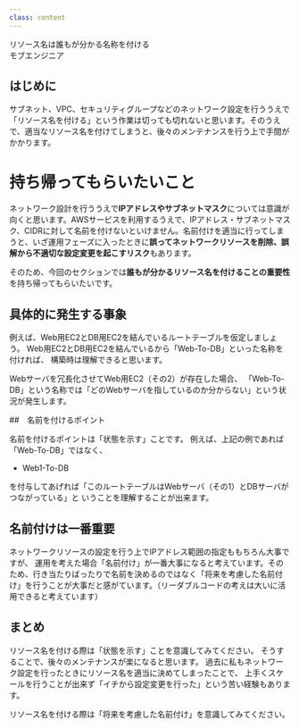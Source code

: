 ```yaml
---
class: content
---
```


<div class="doc-header">
  <div class="doc-title">リソース名は誰もが分かる名称を付ける</div>
  <div class="doc-author">モブエンジニア</div>
</div>

## はじめに

サブネット、VPC、セキュリティグループなどのネットワーク設定を行ううえで「リソース名を付ける」という作業は切っても切れないと思います。そのうえで、適当なリソース名を付けてしまうと、後々のメンテナンスを行う上で手間がかかります。

# 持ち帰ってもらいたいこと

ネットワーク設計を行ううえで**IPアドレスやサブネットマスク**については意識が向くと思います。AWSサービスを利用するうえで、IPアドレス・サブネットマスク、CIDRに対して名前を付けないといけません。名前付けを適当に行ってしまうと、いざ運用フェーズに入ったときに**誤ってネットワークリソースを削除、誤解から不適切な設定変更を起こすリスク**もあります。

そのため、今回のセクションでは**誰もが分かるリソース名を付けることの重要性**を持ち帰ってもらいたいです。

## 具体的に発生する事象

例えば、Web用EC2とDB用EC2を結んでいるルートテーブルを仮定しましょう。
Web用EC2とDB用EC2を結んでいるから「Web-To-DB」といった名称を付ければ、
構築時は理解できると思います。

Webサーバを冗長化させてWeb用EC2（その2）が存在した場合、
「Web-To-DB」という名称では「どのWebサーバを指しているのか分からない」という状況が発生します。

##　名前を付けるポイント

名前を付けるポイントは「状態を示す」ことです。
例えば、上記の例であれば「Web-To-DB」ではなく、

- Web1-To-DB

を付与してあげれば「このルートテーブルはWebサーバ（その1）とDBサーバがつながっている」と
いうことを理解することが出来ます。

## 名前付けは一番重要

ネットワークリソースの設定を行う上でIPアドレス範囲の指定ももちろん大事ですが、
運用を考えた場合「名前付け」が一番大事になると考えています。そのため、行き当たりばったりで名前を決めるのではなく「将来を考慮した名前付け」を行うことが大事だと感がています。（リーダブルコードの考えは大いに活用できると考えています）

## まとめ

リソース名を付ける際は「状態を示す」ことを意識してみてください。
そうすることで、後々のメンテナンスが楽になると思います。
過去に私もネットワーク設定を行ったときにリソース名を適当に決めてしまったことで、
上手くスケールを行うことが出来ず「イチから設定変更を行った」という苦い経験もあります。

リソース名を付ける際は「将来を考慮した名前付け」を意識してみてください。